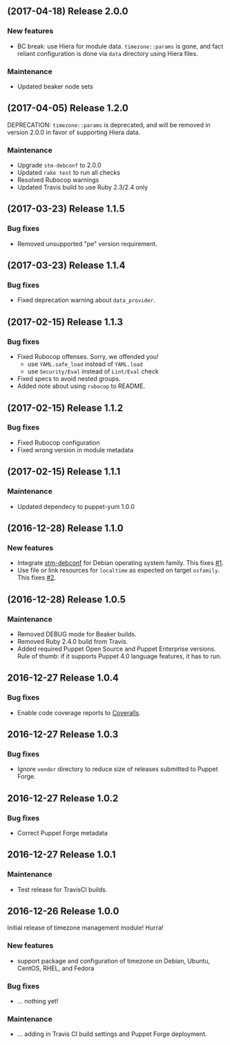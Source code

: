## (2017-04-18) Release 2.0.0

### New features

*   BC break: use Hiera for module data. `timezone::params` is gone, and fact
    reliant configuration is done via `data` directory using Hiera files.

### Maintenance

*   Updated beaker node sets

## (2017-04-05) Release 1.2.0

DEPRECATION: `timezone::params` is deprecated, and will be removed in version
2.0.0 in favor of supporting Hiera data.

### Maintenance

*   Upgrade `stm-debconf` to 2.0.0
*   Updated `rake test` to run all checks
*   Resolved Rubocop warnings
*   Updated Travis build to use Ruby 2.3/2.4 only

## (2017-03-23) Release 1.1.5

### Bug fixes

*   Removed unsupported "pe" version requirement.

## (2017-03-23) Release 1.1.4

### Bug fixes

*   Fixed deprecation warning about `data_provider`.

## (2017-02-15) Release 1.1.3

### Bug fixes

*   Fixed Rubocop offenses. Sorry, we offended you!
    -   use `YAML.safe_load` instead of `YAML.load`
    -   use `Security/Eval` instead of `Lint/Eval` check
*   Fixed specs to avoid nested groups.
*   Added note about using `rubocop` to README.

## (2017-02-15) Release 1.1.2

### Bug fixes

*   Fixed Rubocop configuration
*   Fixed wrong version in module metadata

## (2017-02-15) Release 1.1.1

### Maintenance

*   Updated dependecy to puppet-yum 1.0.0

## (2016-12-28) Release 1.1.0

### New features

*   Integrate [stm-debconf](https://github.com/smoeding/puppet-debconf) for
    Debian operating system family.
    This fixes [#1](https://github.com/kogitoapp/puppet-timezone/issues/1).
*   Use file or link resources for `localtime` as expected on target `osfamily`.
    This fixes [#2](https://github.com/kogitoapp/puppet-timezone/issues/2).

## (2016-12-28) Release 1.0.5

### Maintenance

*   Removed DEBUG mode for Beaker builds.
*   Removed Ruby 2.4.0 build from Travis.
*   Added required Puppet Open Source and Puppet Enterprise versions. Rule of
    thumb: if it supports Puppet 4.0 language features, it has to run.

## 2016-12-27 Release 1.0.4

### Bug fixes

*   Enable code coverage reports to [Coveralls](https://coveralls.io/github/kogitoapp/puppet-timezone).

## 2016-12-27 Release 1.0.3

### Bug fixes

*   Ignore `vendor` directory to reduce size of releases submitted to Puppet
    Forge.

## 2016-12-27 Release 1.0.2

### Bug fixes

*   Correct Puppet Forge metadata

## 2016-12-27 Release 1.0.1

### Maintenance

*   Test release for TravisCI builds.

## 2016-12-26 Release 1.0.0

Initial release of timezone management module! Hurra!

### New features

*   support package and configuration of timezone on Debian, Ubuntu, CentOS,
    RHEL, and Fedora

### Bug fixes

*   ... nothing yet!

### Maintenance

*   ... adding in Travis CI build settings and Puppet Forge deployment.
